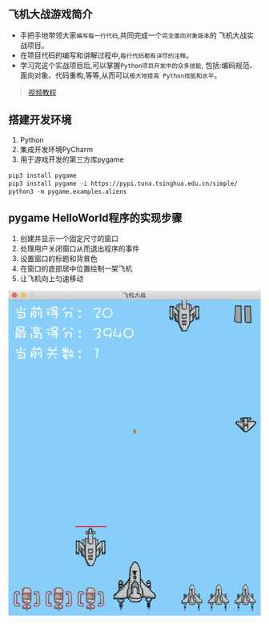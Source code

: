 ## 飞机大战游戏简介
- 手把手地带领大家`编写每一行代码`,共同完成一个`完全面向对象版本`的
飞机大战实战项目。
- 在项目代码的编写和讲解过程中,`每行代码都有详尽的注释`。
- 学习完这个实战项目后,可以掌握`Python项目开发中的众多技能`,
包括:编码规范、面向对象、代码重构,等等,从而可以`极大地提高
Python技能和水平`。
> [视频教程](https://edu.51cto.com/course/19962.html)


## 搭建开发环境
1. Python 
2. 集成开发环境PyCharm
3. 用于游戏开发的第三方库pygame
```
pip3 install pygame
pip3 install pygame -i https://pypi.tuna.tsinghua.edu.cn/simple/
python3 -m pygame.examples.aliens
```

## pygame HelloWorld程序的实现步骤
1. 创建并显示一个固定尺寸的窗口
2. 处理用户关闭窗口从而退出程序的事件
3. 设置窗口的标题和背景色
4. 在窗口的底部居中位置绘制一架飞机
5. 让飞机向上匀速移动

![image](images/planewar.png)
